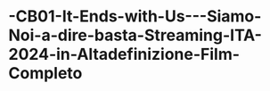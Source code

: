 # -CB01-It-Ends-with-Us---Siamo-Noi-a-dire-basta-Streaming-ITA-2024-in-Altadefinizione-Film-Completo